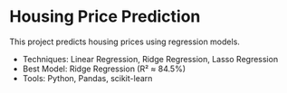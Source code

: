 # Housing Price Prediction
This project predicts housing prices using regression models.

- Techniques: Linear Regression, Ridge Regression, Lasso Regression
- Best Model: Ridge Regression (R² ≈ 84.5%)
- Tools: Python, Pandas, scikit-learn
